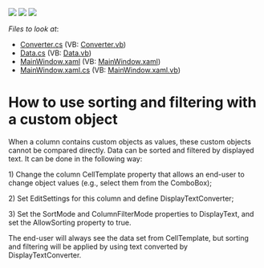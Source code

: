 <!-- default badges list -->
![](https://img.shields.io/endpoint?url=https://codecentral.devexpress.com/api/v1/VersionRange/128653735/14.1.6%2B)
[![](https://img.shields.io/badge/Open_in_DevExpress_Support_Center-FF7200?style=flat-square&logo=DevExpress&logoColor=white)](https://supportcenter.devexpress.com/ticket/details/T151940)
[![](https://img.shields.io/badge/📖_How_to_use_DevExpress_Examples-e9f6fc?style=flat-square)](https://docs.devexpress.com/GeneralInformation/403183)
<!-- default badges end -->
<!-- default file list -->
*Files to look at*:

* [Converter.cs](./CS/FilteringWithComboBoxEditor/Converter.cs) (VB: [Converter.vb](./VB/FilteringWithComboBoxEditor/Converter.vb))
* [Data.cs](./CS/FilteringWithComboBoxEditor/Data.cs) (VB: [Data.vb](./VB/FilteringWithComboBoxEditor/Data.vb))
* [MainWindow.xaml](./CS/FilteringWithComboBoxEditor/MainWindow.xaml) (VB: [MainWindow.xaml](./VB/FilteringWithComboBoxEditor/MainWindow.xaml))
* [MainWindow.xaml.cs](./CS/FilteringWithComboBoxEditor/MainWindow.xaml.cs) (VB: [MainWindow.xaml.vb](./VB/FilteringWithComboBoxEditor/MainWindow.xaml.vb))
<!-- default file list end -->
# How to use sorting and filtering with a custom object


<p>When a column contains custom objects as values, these custom objects cannot be compared directly. Data can be sorted and filtered by displayed text. It can be done in the following way:</p>
<p>1) Change the column CellTemplate property that allows an end-user to change object values (e.g., select them from the ComboBox);</p>
<p>2) Set EditSettings for this column and define DisplayTextConverter;</p>
<p>3) Set the SortMode and ColumnFilterMode properties to DisplayText, and set the AllowSorting property to true.</p>
<p>The end-user will always see the data set from CellTemplate, but sorting and filtering will be applied by using text converted by DisplayTextConverter.</p>

<br/>


